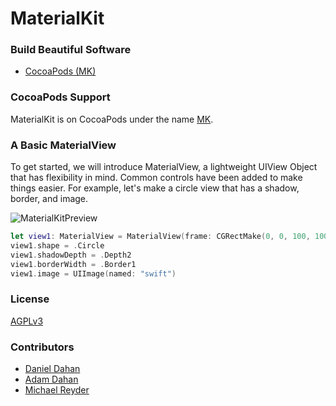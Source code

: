 # MaterialKit

### Build Beautiful Software

* [CocoaPods (MK)](https://cocoapods.org/?q=MK)

### CocoaPods Support

MaterialKit is on CocoaPods under the name [MK](https://cocoapods.org/?q=MK).

### A Basic MaterialView

To get started, we will introduce MaterialView, a lightweight UIView Object that has flexibility in mind. Common controls have been added to make things easier. For example, let's make a circle view that has a shadow, border, and image.

![MaterialKitPreview](http://www.materialkit.io/github/img1.png)

```swift
let view1: MaterialView = MaterialView(frame: CGRectMake(0, 0, 100, 100))
view1.shape = .Circle
view1.shadowDepth = .Depth2
view1.borderWidth = .Border1
view1.image = UIImage(named: "swift")
```

### License

[AGPLv3](http://choosealicense.com/licenses/agpl-3.0/)

### Contributors

* [Daniel Dahan](https://github.com/danieldahan)
* [Adam Dahan](https://github.com/adamdahan)
* [Michael Reyder](https://github.com/mishaGK)
